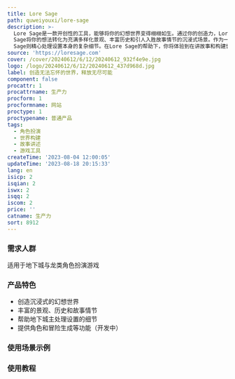 ```yaml
---
title: Lore Sage
path: quweiyouxi/lore-sage
description: >-
  Lore Sage是一款开创性的工具，能够将你的幻想世界变得栩栩如生。通过你的创造力，Lore
  Sage将你的想法转化为充满多样化景观、丰富历史和引人入胜故事情节的沉浸式场景。作为一名地下城主，你现在可以专注于编织玩家角色的故事，而Lore
  Sage则精心处理设置本身的复杂细节。在Lore Sage的帮助下，你将体验到在讲故事和构建世界方面的终极自由。
source: 'https://loresage.com'
cover: /cover/20240612/6/12/20240612_932f4e9e.jpg
logo: /logo/20240612/6/12/20240612_437d968d.jpg
label: 创造无法忘怀的世界，释放无尽可能
component: false
procattr: 1
procattrname: 生产力
procform: 1
procformname: 网站
proctype: 1
proctypename: 普通产品
tags:
  - 角色扮演
  - 世界构建
  - 故事讲述
  - 游戏工具
createTime: '2023-08-04 12:00:05'
updateTime: '2023-08-18 20:15:33'
lang: en
isicp: 2
isqian: 2
iswx: 2
isqq: 2
iscom: 2
price: ''
catname: 生产力
sort: 8912
---
```




### 需求人群
适用于地下城与龙类角色扮演游戏

### 产品特色
- 创造沉浸式的幻想世界
- 丰富的景观、历史和故事情节
- 帮助地下城主处理设置的细节
- 提供角色和冒险生成等功能（开发中）

### 使用场景示例


### 使用教程


  
